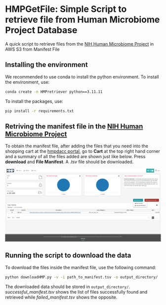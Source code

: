 # HMPGetFile: Simple Script to retrieve file from Human Microbiome Project Database
A quick script to retrieve files from the [NIH Human Microbiome Project][HMPLink] in AWS S3 from Manifest File

## Installing the environment
We recommended to use conda to install the python environment. To install the environment, use:

```bash
conda create -n HMPretriever python==3.11.11
```
To install the packages, use:

```bash
pip install -r requirements.txt 
```

## Retriving the manifest file in the [NIH Human Microbiome Project][HMPLink]
To obtain the manifest file, after adding the files that you need into the shopping cart at the [hmpdacc portal](https://portal.hmpdacc.org/), go to **Cart** at the top right hand corner and a summary of all the files added are shown just like below. Press **download** and **File Manifest**. A _.tsv_ file should be downloaded.

<p align="center">
<img src="./cart_screenshot.png" alt="Screenshot Cart"
width="750px"></p>

## Running the script to download the data
To download the files inside the manifest file, use the following command:

```bash
python downloadHMP.py -v -i path_to_manifest.tsv -o output_directory/ 
```
The downloaded data should be stored in `output_directory/`. _successful_manifest.tsv_ shows the list of files successfully found and retrieved while _failed_manifest.tsv_ shows the opposite.

[HMPlink]: https://hmpdacc.org/hmp/
